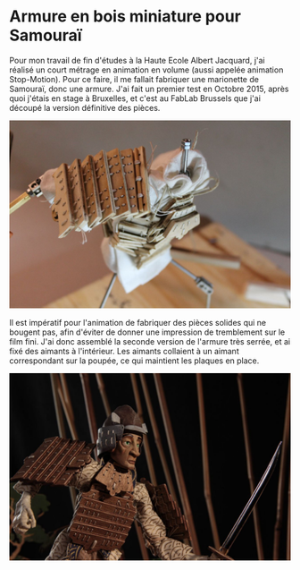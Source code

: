# Armure en bois miniature pour Samouraï

 Pour mon travail de fin d'études à la Haute Ecole Albert Jacquard, j'ai réalisé un court métrage en animation en volume \(aussi appelée animation Stop-Motion\).  Pour ce faire, il me fallait fabriquer une marionette de Samouraï, donc une armure.  J'ai fait un premier test en Octobre 2015, après quoi j'étais en stage à Bruxelles, et c'est au FabLab Brussels que j'ai découpé la version définitive des pièces.

![Premi&#xE8;re version de l&apos;armure, multiplex 3mm et fil de lin.](../.gitbook/assets/image%20%2823%29.png)

 Il est impératif pour l'animation de fabriquer des pièces solides qui ne bougent pas, afin d'éviter de donner une impression de tremblement sur le film fini.  J'ai donc assemblé la seconde version de l'armure très serrée, et ai fixé des aimants à l'intérieur.  Les aimants collaient à un aimant correspondant sur la poupée, ce qui maintient les plaques en place.  

![Armure termin&#xE9;e, en multiplex de mod&#xE9;lisme 2mm, vernie avec du lazure puis ponc&#xE9;e pour l&apos;usure](../.gitbook/assets/image%20%2851%29.png)



